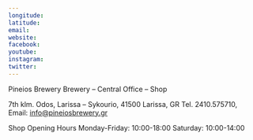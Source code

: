 ```yaml
---
longitude:
latitude:
email:
website:
facebook:
youtube:
instagram:
twitter:
---
```


Pineios Brewery
Brewery – Central Office – Shop

7th klm. Odos, Larissa – Sykourio, 41500 Larissa, GR
Tel. 2410.575710, Email: info@pineiosbrewery.gr

Shop Opening Hours
Monday-Friday: 10:00-18:00
Saturday: 10:00-14:00


